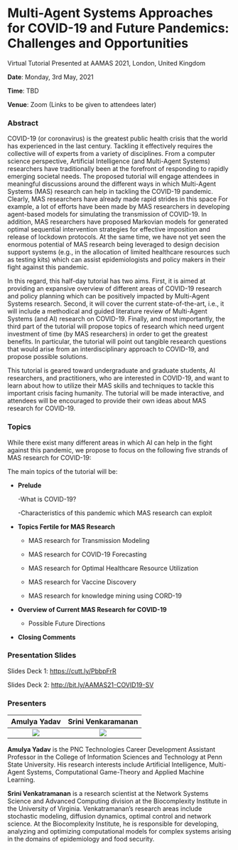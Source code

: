 # Multi-Agent Systems Approaches for COVID-19 and Future Pandemics: Challenges and Opportunities

Virtual Tutorial Presented at AAMAS 2021, London, United Kingdom

**Date**: Monday, 3rd May, 2021

**Time**: TBD

**Venue**: Zoom (Links to be given to attendees later)

### Abstract
COVID-19 (or coronavirus) is the greatest public health crisis that the world has experienced in the last century. Tackling it effectively requires the collective will of experts from a variety of disciplines. From a computer science perspective, Artificial Intelligence (and Multi-Agent Systems) researchers have traditionally been at the forefront of responding to rapidly emerging societal needs. The proposed tutorial will engage attendees in meaningful discussions around the different ways in which Multi-Agent Systems (MAS) research can help in tackling the COVID-19 pandemic. Clearly, MAS researchers have already made rapid strides in this space For example, a lot of efforts have been made by MAS researchers in developing agent-based models for simulating the transmission of COVID-19. In addition, MAS researchers have proposed Markovian models for generated optimal sequential intervention strategies for effective imposition and release of lockdown protocols. At the same time, we have not yet seen the enormous potential of MAS research being leveraged to design decision support systems (e.g., in the allocation of limited healthcare resources such as testing kits) which can assist epidemiologists and policy makers in their fight against this pandemic.

In this regard, this half-day tutorial has two aims. First, it is aimed at providing an expansive overview of different areas of COVID-19 research and policy planning which can be positively impacted by Multi-Agent Systems research. Second, it will cover the current state-of-the-art, i.e., it will include a methodical and guided literature review of Multi-Agent Systems (and AI) research on COVID-19. Finally, and most importantly, the third part of the tutorial will propose topics of research which need urgent investment of time (by MAS researchers) in order to get the greatest benefits. In particular, the tutorial will point out tangible research questions that would arise from an interdisciplinary approach to COVID-19, and propose possible solutions.

This tutorial is geared toward undergraduate and graduate students, AI researchers, and practitioners, who are interested in COVID-19, and want to learn about how to utilize their MAS skills and techniques to tackle this important crisis facing humanity. The tutorial will be made interactive, and attendees will be encouraged to provide their own ideas about MAS research for COVID-19.

### Topics
While there exist many different areas in which AI can help in the fight against this pandemic, we propose to focus on the following five strands of MAS research for COVID-19:

The main topics of the tutorial will be:
- **Prelude**

  -What is COVID-19?
  
  -Characteristics of this pandemic which MAS research can exploit
  
- **Topics Fertile for MAS Research**

  - MAS research for Transmission Modeling
  
  - MAS research for COVID-19 Forecasting
  
  - MAS research for Optimal Healthcare Resource Utilization
  
  - MAS research for Vaccine Discovery
  
  - MAS research for knowledge mining using CORD-19
  
- **Overview of Current MAS Research for COVID-19**

  - Possible Future Directions
  
- **Closing Comments**
  
### Presentation Slides

Slides Deck 1: https://cutt.ly/PbbpFrR

Slides Deck 2: http://bit.ly/AAMAS21-COVID19-SV

### Presenters

Amulya Yadav               |  Srini Venkaramanan
:-------------------------:|:-------------------------:
![](https://i.ibb.co/2ZN3fFH/rescaled.png)  |  ![](https://i.ibb.co/bJwfBdX/srini.jpg)

**Amulya Yadav** is the PNC Technologies Career Development Assistant Professor in the College of Information Sciences and Technology at Penn State University. His research interests include Artificial Intelligence, Multi-Agent Systems, Computational Game-Theory and Applied Machine Learning.

**Srini Venkatramanan** is a research scientist at the Network Systems Science and Advanced Computing division at the Biocomplexity Institute in the University of Virginia. Venkatramanan’s research areas include stochastic modeling, diffusion dynamics, optimal control and network science. At the Biocomplexity Institute, he is responsible for developing, analyzing and optimizing computational models for complex systems arising in the domains of epidemiology and food security.

